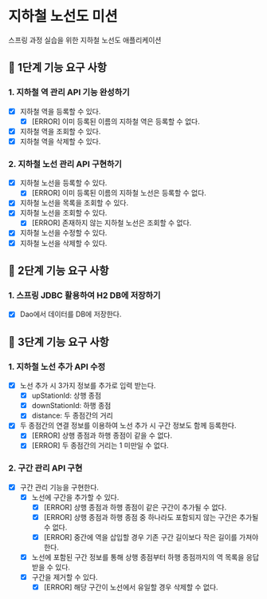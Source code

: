 # 지하철 노선도 미션

스프링 과정 실습을 위한 지하철 노선도 애플리케이션

## 🚀 1단계 기능 요구 사항

### 1. 지하철 역 관리 API 기능 완성하기

- [x] 지하철 역을 등록할 수 있다.
    - [x] [ERROR] 이미 등록된 이름의 지하철 역은 등록할 수 없다.
- [x] 지하철 역을 조회할 수 있다.
- [x] 지하철 역을 삭제할 수 있다.

### 2. 지하철 노선 관리 API 구현하기

- [x] 지하철 노선을 등록할 수 있다.
    - [x] [ERROR] 이미 등록된 이름의 지하철 노선은 등록할 수 없다.
- [x] 지하철 노선을 목록을 조회할 수 있다.
- [x] 지하철 노선을 조회할 수 있다.
    - [x] [ERROR] 존재하지 않는 지하철 노선은 조회할 수 없다.
- [x] 지하철 노선을 수정할 수 있다.
- [x] 지하철 노선을 삭제할 수 있다.

## 🚀 2단계 기능 요구 사항

### 1. 스프링 JDBC 활용하여 H2 DB에 저장하기

- [x] Dao에서 데이터를 DB에 저장한다.

## 🚀 3단계 기능 요구 사항

### 1. 지하철 노선 추가 API 수정

- [x] 노선 추가 시 3가지 정보를 추가로 입력 받는다.
    - [x] upStationId: 상행 종점
    - [x] downStationId: 하행 종점
    - [x] distance: 두 종점간의 거리

- [x] 두 종점간의 연결 정보를 이용하여 노선 추가 시 구간 정보도 함께 등록한다.
    - [x] [ERROR] 상행 종점과 하행 종점이 같을 수 없다.
    - [x] [ERROR] 두 종점간의 거리는 1 미만일 수 없다.

### 2. 구간 관리 API 구현

- [x] 구간 관리 기능을 구현한다.
    - [x] 노선에 구간을 추가할 수 있다.
        - [x] [ERROR] 상행 종점과 하행 종점이 같은 구간이 추가될 수 없다.
        - [x] [ERROR] 상행 종점과 하행 종점 중 하나라도 포함되지 않는 구간은 추가될 수 없다.
        - [x] [ERROR] 중간에 역을 삽입할 경우 기존 구간 길이보다 작은 길이를 가져야 한다.
    - [x] 노선에 포함된 구간 정보를 통해 상행 종점부터 하행 종점까지의 역 목록을 응답 받을 수 있다.
    - [x] 구간을 제거할 수 있다.
        - [x] [ERROR] 해당 구간이 노선에서 유일할 경우 삭제할 수 없다.
